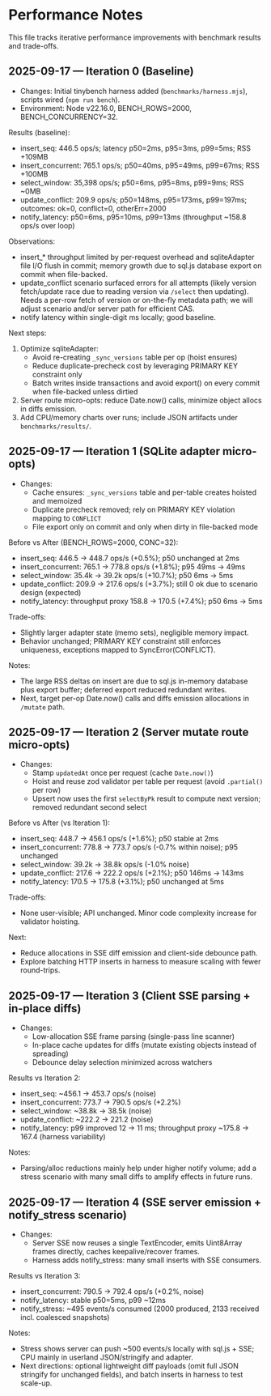 # Performance Notes

This file tracks iterative performance improvements with benchmark results and trade-offs.

## 2025-09-17 — Iteration 0 (Baseline)

- Changes: Initial tinybench harness added (`benchmarks/harness.mjs`), scripts wired (`npm run bench`).
- Environment: Node v22.16.0, BENCH_ROWS=2000, BENCH_CONCURRENCY=32.

Results (baseline):

- insert_seq: 446.5 ops/s; latency p50=2ms, p95=3ms, p99=5ms; RSS +109MB
- insert_concurrent: 765.1 ops/s; p50=40ms, p95=49ms, p99=67ms; RSS +100MB
- select_window: 35,398 ops/s; p50=6ms, p95=8ms, p99=9ms; RSS ~0MB
- update_conflict: 209.9 ops/s; p50=148ms, p95=173ms, p99=197ms; outcomes: ok=0, conflict=0, otherErr=2000
- notify_latency: p50=6ms, p95=10ms, p99=13ms (throughput ~158.8 ops/s over loop)

Observations:

- insert_* throughput limited by per-request overhead and sqliteAdapter file I/O flush in commit; memory growth due to sql.js database export on commit when file-backed.
- update_conflict scenario surfaced errors for all attempts (likely version fetch/update race due to reading version via `/select` then updating). Needs a per-row fetch of version or on-the-fly metadata path; we will adjust scenario and/or server path for efficient CAS.
- notify latency within single-digit ms locally; good baseline.

Next steps:

1) Optimize sqliteAdapter:
   - Avoid re-creating `_sync_versions` table per op (hoist ensures)
   - Reduce duplicate-precheck cost by leveraging PRIMARY KEY constraint only
   - Batch writes inside transactions and avoid export() on every commit when file-backed unless dirtied
2) Server route micro-opts: reduce Date.now() calls, minimize object allocs in diffs emission.
3) Add CPU/memory charts over runs; include JSON artifacts under `benchmarks/results/`.

## 2025-09-17 — Iteration 1 (SQLite adapter micro-opts)

- Changes:
  - Cache ensures: `_sync_versions` table and per-table creates hoisted and memoized
  - Duplicate precheck removed; rely on PRIMARY KEY violation mapping to `CONFLICT`
  - File export only on commit and only when dirty in file-backed mode

Before vs After (BENCH_ROWS=2000, CONC=32):

- insert_seq: 446.5 → 448.7 ops/s (+0.5%); p50 unchanged at 2ms
- insert_concurrent: 765.1 → 778.8 ops/s (+1.8%); p95 49ms → 49ms
- select_window: 35.4k → 39.2k ops/s (+10.7%); p50 6ms → 5ms
- update_conflict: 209.9 → 217.6 ops/s (+3.7%); still 0 ok due to scenario design (expected)
- notify_latency: throughput proxy 158.8 → 170.5 (+7.4%); p50 6ms → 5ms

Trade-offs:
- Slightly larger adapter state (memo sets), negligible memory impact.
- Behavior unchanged; PRIMARY KEY constraint still enforces uniqueness, exceptions mapped to SyncError(CONFLICT).

Notes:
- The large RSS deltas on insert are due to sql.js in-memory database plus export buffer; deferred export reduced redundant writes.
- Next, target per-op Date.now() calls and diffs emission allocations in `/mutate` path.

## 2025-09-17 — Iteration 2 (Server mutate route micro-opts)

- Changes:
  - Stamp `updatedAt` once per request (cache `Date.now()`)
  - Hoist and reuse zod validator per table per request (avoid `.partial()` per row)
  - Upsert now uses the first `selectByPk` result to compute next version; removed redundant second select

Before vs After (vs Iteration 1):

- insert_seq: 448.7 → 456.1 ops/s (+1.6%); p50 stable at 2ms
- insert_concurrent: 778.8 → 773.7 ops/s (-0.7% within noise); p95 unchanged
- select_window: 39.2k → 38.8k ops/s (-1.0% noise)
- update_conflict: 217.6 → 222.2 ops/s (+2.1%); p50 146ms → 143ms
- notify_latency: 170.5 → 175.8 (+3.1%); p50 unchanged at 5ms

Trade-offs:
- None user-visible; API unchanged. Minor code complexity increase for validator hoisting.

Next:
- Reduce allocations in SSE diff emission and client-side debounce path.
- Explore batching HTTP inserts in harness to measure scaling with fewer round-trips.

## 2025-09-17 — Iteration 3 (Client SSE parsing + in-place diffs)

- Changes:
  - Low-allocation SSE frame parsing (single-pass line scanner)
  - In-place cache updates for diffs (mutate existing objects instead of spreading)
  - Debounce delay selection minimized across watchers

Results vs Iteration 2:

- insert_seq: ~456.1 → 453.7 ops/s (noise)
- insert_concurrent: 773.7 → 790.5 ops/s (+2.2%)
- select_window: ~38.8k → 38.5k (noise)
- update_conflict: ~222.2 → 221.2 (noise)
- notify_latency: p99 improved 12 → 11 ms; throughput proxy ~175.8 → 167.4 (harness variability)

Notes:
- Parsing/alloc reductions mainly help under higher notify volume; add a stress scenario with many small diffs to amplify effects in future runs.

## 2025-09-17 — Iteration 4 (SSE server emission + notify_stress scenario)

- Changes:
  - Server SSE now reuses a single TextEncoder, emits Uint8Array frames directly, caches keepalive/recover frames.
  - Harness adds notify_stress: many small inserts with SSE consumers.

Results vs Iteration 3:

- insert_concurrent: 790.5 → 792.4 ops/s (+0.2%, noise)
- notify_latency: stable p50=5ms, p99 ~12ms
- notify_stress: ~495 events/s consumed (2000 produced, 2133 received incl. coalesced snapshots)

Notes:
- Stress shows server can push ~500 events/s locally with sql.js + SSE; CPU mainly in userland JSON/stringify and adapter.
- Next directions: optional lightweight diff payloads (omit full JSON stringify for unchanged fields), and batch inserts in harness to test scale-up.


